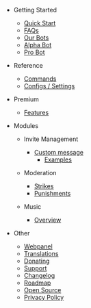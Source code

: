 - Getting Started

  - [Quick Start](/it/getting-started/quick-start.md)
  - [FAQs](/it/getting-started/faq.md)
  - [Our Bots](/it/getting-started/our-bots.md)
  - [Alpha Bot](/it/getting-started/alpha.md)
  - [Pro Bot](/it/getting-started/pro.md)

- Reference

  - [Commands](/it/reference/commands.md)
  - [Configs / Settings](/it/reference/settings.md)

- Premium

  - [Features](/it/premium/features.md)

- Modules

  - Invite Management

    - [Custom message](/it/modules/invites/custom-messages.md)
      - [Examples](/it/modules/invites/examples.md)

  - Moderation

    - [Strikes](/it/modules/moderation/strikes.md)
    - [Punishments](/it/modules/moderation/punishments.md)

  - Music

    - [Overview](/it/modules/music/overview.md)

- Other

  - [Webpanel](/it/other/webpanel.md)
  - [Translations](/it/other/translations.md)
  - [Donating](/it/other/donating.md)
  - [Support](/it/other/support.md)
  - [Changelog](/it/other/changelog.md)
  - [Roadmap](/it/other/roadmap.md)
  - [Open Source](/it/other/open-source.md)
  - [Privacy Policy](/it/other/privacypolicy.md)
